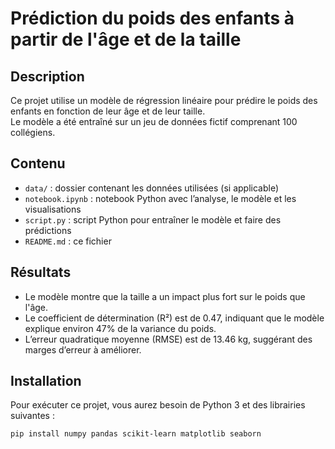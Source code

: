# Prédiction du poids des enfants à partir de l'âge et de la taille

## Description

Ce projet utilise un modèle de régression linéaire pour prédire le poids des enfants en fonction de leur âge et de leur taille.  
Le modèle a été entraîné sur un jeu de données fictif comprenant 100 collégiens.

## Contenu

- `data/` : dossier contenant les données utilisées (si applicable)  
- `notebook.ipynb` : notebook Python avec l’analyse, le modèle et les visualisations  
- `script.py` : script Python pour entraîner le modèle et faire des prédictions  
- `README.md` : ce fichier  

## Résultats

- Le modèle montre que la taille a un impact plus fort sur le poids que l'âge.  
- Le coefficient de détermination (R²) est de 0.47, indiquant que le modèle explique environ 47% de la variance du poids.  
- L’erreur quadratique moyenne (RMSE) est de 13.46 kg, suggérant des marges d’erreur à améliorer.  

## Installation

Pour exécuter ce projet, vous aurez besoin de Python 3 et des librairies suivantes :

```bash
pip install numpy pandas scikit-learn matplotlib seaborn
